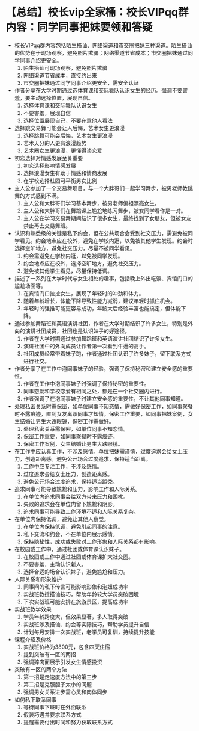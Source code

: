 # 【总结】校长vip全家桶：校长VIPqq群内容：同学同事把妹要领和答疑

-   校长VIPqq群内容包括陌生搭讪、网络渠道和市交圈把妹三种渠道。陌生搭讪的优势在于现场观察，避免照片欺骗；网络渠道节省成本；市交圈把妹通过同学同事介绍更安全。
    1.  陌生搭讪可现场观察，避免照片欺骗
    2.  网络渠道节省成本，直接约出来
    3.  市交圈把妹通过同学同事介绍更安全，需安全认证
-   作者分享在大学时期通过选体育课和交际舞队认识女生的经历。强调不要害羞，要主动选择位置，展现自信。
    1.  选择体育课和交际舞队认识女生
    2.  不要害羞，展现自信
    3.  选择位置展现自己，不要在意他人看法
-   选择跳交易舞可能会让人后悔，艺术女生更浪漫
    1.  选择跳舞可能会后悔，艺术女生更浪漫
    2.  艺术天分的人更有浪漫趋势
    3.  艺术圈女生更浪漫，更懂得谈恋爱
-   初恋选择对情感发展至关重要
    1.  初恋选择影响情感发展
    2.  选择浪漫女生有助于情感和情商发展
    3.  在学校选择社团可平衡男女比例
-   主人公参加了一个交易舞项目，与一个大胖哥们一起学习舞步，被男老师教跳舞的方式感到不满。
    1.  主人公和大胖哥们学习基本舞步，被男老师偏袒漂亮女生。
    2.  主人公和大胖哥们在舞蹈课上尴尬地练习舞步，被女同学看作是一对。
    3.  主人公在学习交易舞期间结识了很多女生，最终找到了女朋友，但被女友禁止再去交易舞班。
-   认识和熟悉级的关键是私下约会，但在公共场合会受到社交压力，需避免被同学看见。约会地点应在校外，避免在学校内逛，以免被其他学生发现。约会时选择空旷地方，避免社交压力，尽量不被同学看见。
    1.  约会需避免在学校内逛，以免被同学发现。
    2.  约会地点应在校外，选择空旷地方，避免社交压力。
    3.  避免被其他学生看见，尽量保持低调。
-   描述了一系列在大学时代与女生相处的趣事，包括晚上外出吃饭、宾馆门口的尴尬场面等。
    1.  在宾馆门口拉扯女生，展现了年轻时的冲劲和体力。
    2.  随着年龄增长，体能下降导致性能力减弱，建议年轻时抓住机会。
    3.  年轻时的强推可能更容易成功，年龄大后经验丰富也能搞定，但体能下降。
-   通过参加舞蹈班和英语演讲社团，作者在大学时期结识了许多女生，特别是外向的演讲社团成员，社团也是认识妹子的好途径。
    1.  作者在大学时期通过参加舞蹈班和英语演讲社团结识了许多女生。
    2.  演讲社团中的外向成员让作者第一次看到牛逼的高手。
    3.  社团成员经常带着妹子跑，作者通过社团认识了许多妹子，留下联系方式进行社交。
-   作者分享了在工作中泡同事妹子的经验，强调了保持秘密和建立安全感的重要性。
    1.  作者在工作中泡同事妹子时强调了保持秘密的重要性。
    2.  同事恋爱和学校恋爱有相同之处，都是在一个社交圈内进行。
    3.  作者强调了在泡同事妹子时建立安全感的重要性，不让其他同事知道。
-   处理私密关系时需保密，如单位同事不知恋情，需做好保密工作，如同事聚餐时不露痕迹，直到女友离职同事才知情。保密工作重要，如同事把妹案例，女生结婚让男生大跌眼镜，保密工作需做好。
    1.  处理私密关系需保密，如单位同事不知恋情。
    2.  保密工作重要，如同事聚餐时不露痕迹。
    3.  保密工作案例，女生结婚让男生大跌眼镜。
-   在工作中应认真工作，不涉及感情。单位把妹需谨慎，过度追求会给女士压力，创造距离感。避免公开场合过度追求，保持适当距离。
    1.  工作中应专注工作，不涉及感情。
    2.  过度追求会给女士压力，创造距离感。
    3.  避免公开场合过度追求，保持适当距禿。
-   追求同事可能导致尴尬和压力，影响工作和人际关系。
    1.  在单位内追求同事会给双方带来压力和困扰。
    2.  失败的追求会在单位内留下尴尬和阴影。
    3.  追求同事可能导致工作环境不适和人际关系复杂。
-   在单位内保持低调，避免让其他人察觉。
    1.  在单位内保持低调，避免引起同事的注意。
    2.  私下交流和约会，不在单位内展示感情。
    3.  保持隐秘性，成功或失败对工作形象和人际关系都有影响。
-   在校园或工作中，通过社团或体育课认识妹子。
    1.  在校园或工作中通过社团或体育课扩大社交圈。
    2.  不要害羞，主动认识新人。
    3.  选择合适的场合认识妹子，避免尴尬和压力。
-   人际关系和形象维护
    1.  同事间的私下传言可能影响形象和泡妞成功率
    2.  实战班教授搭讪技巧，帮助年龄较大学员突破困境
    3.  下次实战班可能安排在旅游景区，提高成功率
-   实战班教学效果
    1.  学员年龄跨度大，但效果显著，多人取得突破
    2.  实战班涉及搭讪、约会等实际技巧，帮助学员提升自信
    3.  计划每月安排一次实战班，老学员可复训，持续提升技能
-   课程介绍及价格
    1.  实战班价格为3800元，包含四天住宿
    2.  提到突破有一区的两招
    3.  强调猝肉面展示引发女生情感投资
-   突破有一区的两个方法
    1.  第一招是走速度方法中的第三步
    2.  第二招是克服胆子太小的问题
    3.  强调男女关系进步需心灵和肉体同步
-   如何私下联系同事
    1.  等待同事下班时在外面联系
    2.  假装巧遇并要求联系方式
    3.  提醒需要付出时间和努力获取联系方式